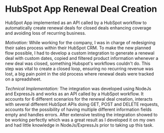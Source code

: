 # HubSpot App Renewal Deal Creation
HubSpot App implemented as an API called by a HubSpot workflow to automatically create renewal deals for closed deals enhancing coverage and avoiding loss of recurring business.

*Motivation:* 
While working for the company, I was in charge of redesigning their sales process within their HubSpot CRM. To make the new planned flow possible, I had to develop a custom integration to generate a renewal deal with custom dates, copied and filtered product information whenever a new deal was closed, something Hubspot's workflows couldn't do. This step was vital to create a closed loop, ensuring no recurring revenue was lost, a big pain point in the old process where renewal deals were tracked on a spreadsheet.

*Technical Implementation:*
The integration was developed using NodeJs and ExpressJs and works as an API called by a HubSpot workflow. It accounts for 6 different scenarios for the renewal deal creation, interacts with several different HubSpot APIs doing GET, POST and DELETE requests, accounts for the possibility of having multiple different information fields empty and handles errors. After extensive testing the integration showed to be working perfectly which was a great result as I developed it on my own and had little knowledge in NodeJs/ExpressJs prior to taking up this task.
